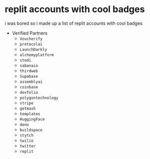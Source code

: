 # replit accounts with cool badges
i was bored so i made up a list of replit accounts with cool badges

- Verified Partners
   - `Voucherify`
   - `protocolai`
   - `LaunchDarkly`
   - `alchemyplatform`
   - `stedi`
   - `sabanaio`
   - `thirdweb`
   - `Supabase`
   - `assemblyai`
   - `coinbase`
   - `devfolio`
   - `polygontechnology`
   - `stripe`
   - `getmash`
   - `templates`
   - `HuggingFace`
   - `deno`
   - `buildspace`
   - `stytch`
   - `twilio`
   - `twitter`
   - `replit`
